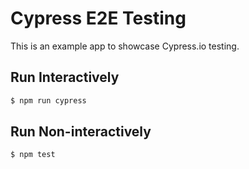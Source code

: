 # Cypress E2E Testing 

This is an example app to showcase Cypress.io testing.


## Run Interactively 
```bash
$ npm run cypress
```

## Run Non-interactively

```bash
$ npm test
```
